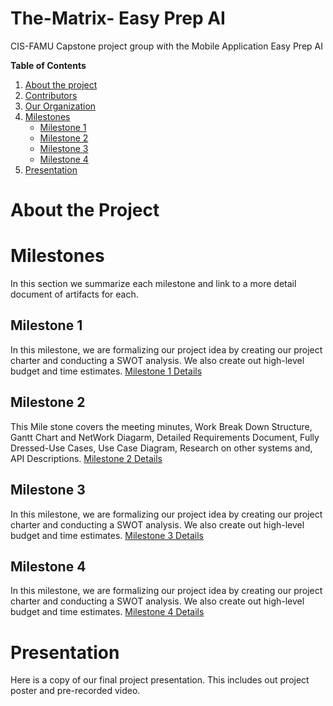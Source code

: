 # The-Matrix- Easy Prep AI 
CIS-FAMU Capstone project group with the Mobile Application Easy Prep AI

**Table of Contents**
1. [About the project](#about-the-project)
2. [Contributors]()
3. [Our Organization]()
4. [Milestones](#milestones)
    - [Milestone 1](#milestone-1)
    - [Milestone 2](#milestone-2)
    - [Milestone 3](#milestone-3)
    - [Milestone 4](#milestone-4)
5. [Presentation](#presentation)

# About the Project


# Milestones
In this section we summarize each milestone and link to a more detail document of artifacts for each.

## Milestone 1
In this milestone, we are formalizing our project idea by creating our project charter and conducting a SWOT analysis. We also create out high-level budget and time estimates.
[Milestone 1 Details]()

## Milestone 2
This Mile stone covers the meeting minutes, Work Break Down Structure, Gantt Chart and NetWork Diagarm, Detailed Requirements Document, Fully Dressed-Use Cases, Use Case Diagram, Research on other systems
and, API Descriptions. 
[Milestone 2 Details]()

## Milestone 3
In this milestone, we are formalizing our project idea by creating our project charter and conducting a SWOT analysis. We also create out high-level budget and time estimates.
[Milestone 3 Details]()

## Milestone 4
In this milestone, we are formalizing our project idea by creating our project charter and conducting a SWOT analysis. We also create out high-level budget and time estimates.
[Milestone 4 Details]()

# Presentation
Here is a copy of our final project presentation. This includes out project poster and pre-recorded video.
